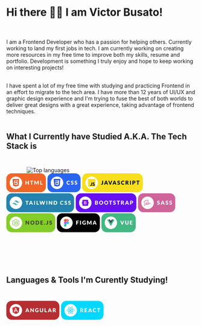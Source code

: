 # Hi there 🤘🏻 I am Victor Busato! <br/> <br/>

<!-- Body of Text Under Headline-->

I am a Frontend Developer who has a passion for helping others. Currently working to land my first jobs in tech. I am currently working on creating more resources in my free time to improve both my skills, resume and portfolio. Development is something I truly enjoy and hope to keep working on interesting projects! <br/> <br/>

I have spent a lot of my free time with studying and practicing Frontend in an effort to migrate to the tech area. I have more than 12 years of UI/UX and graphic design experience and I'm trying to fuse the best of both worlds to deliver great designs with a great experience, taking advantage of frontend techniques. <br/> <br/>



## What I Currently have Studied A.K.A. The Tech Stack is <br/> <br/>

<a href="https://github.com/vickem">
  <img align="right" width="450" src="https://github-readme-stats.vercel.app/api/top-langs/?username=vickem&layout=compact&theme=react" alt="Top languages" />
</a>

<section>
<img style="height: 50px; max-width: 100%;" src="./assets/html.svg" />
<img style="height: 50px; max-width: 100%;" src="./assets/css.svg" />
<img style="height: 50px; max-width: 100%;" src="./assets/javascript.svg" />
<img style="height: 50px; max-width: 100%;" src="./assets/tailwind.svg" />
<img style="height: 50px; max-width: 100%;" src="./assets/bootstrap.svg" />
<img style="height: 50px; max-width: 100%;" src="./assets/sass.svg" />
<img style="height: 50px; max-width: 100%;" src="./assets/nodejs.svg" />
<img style="height: 50px; max-width: 100%;" src="./assets/figma.svg" />
<img style="height: 50px; max-width: 100%;" src="./assets/vue.svg" />
</section>

<br/> <br/><br/> <br/>


## Languages & Tools I'm Curently Studying! <br/> <br/>

<section>
<img style="height: 50px; max-width: 100%;" src="./assets/angular.svg" />
<img style="height: 50px; max-width: 100%;" src="./assets/react.svg" />
</section>

<!-- Social Links With follower Counts -->

<a href="https://www.linkedin.com/in/victorsilvabusato/"></a>
